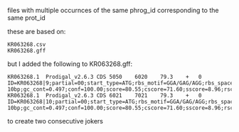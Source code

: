 files with multiple occurnces of the same phrog_id corresponding to the same prot_id

these are based on:

```text
KR063268.csv
KR063268.gff
```

but I added the following to KR063268.gff:

```text
KR063268.1	Prodigal_v2.6.3	CDS	5050	6020	79.3	+	0	ID=KR063268|9;partial=00;start_type=ATG;rbs_motif=GGA/GAG/AGG;rbs_spacer=5-10bp;gc_cont=0.497;conf=100.00;score=80.55;cscore=71.60;sscore=8.96;rscore=2.00;uscore=0.89;tscore=4.77;
KR063268.1	Prodigal_v2.6.3	CDS	6021	7021	79.3	+	0	ID=KR063268|10;partial=00;start_type=ATG;rbs_motif=GGA/GAG/AGG;rbs_spacer=5-10bp;gc_cont=0.497;conf=100.00;score=80.55;cscore=71.60;sscore=8.96;rscore=2.00;uscore=0.89;tscore=4.77;
```

to create two consecutive jokers
